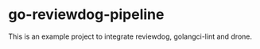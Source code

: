 # go-reviewdog-pipeline

This is an example project to integrate reviewdog, golangci-lint and drone.